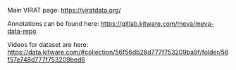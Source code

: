 Main VIRAT page:
https://viratdata.org/

Annotations can be found here:
https://gitlab.kitware.com/meva/meva-data-repo

Videos for dataset are here:
https://data.kitware.com/#collection/56f56db28d777f753209ba9f/folder/56f57e748d777f753209bed6

